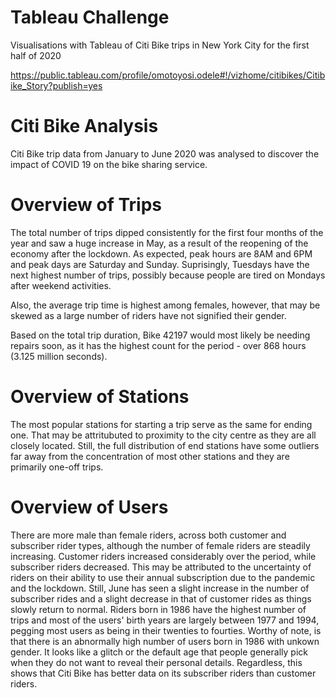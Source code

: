 # Tableau Challenge

Visualisations with Tableau of Citi Bike trips in New York City for the first half of 2020 

https://public.tableau.com/profile/omotoyosi.odele#!/vizhome/citibikes/Citibike_Story?publish=yes

# Citi Bike Analysis

Citi Bike trip data from January to June 2020 was analysed to discover the impact of COVID 19 on the bike sharing service. 

# Overview of Trips

The total number of trips dipped consistently for the first four months of the year and saw a huge increase in May, as a result of the reopening of the economy after the lockdown. As expected, peak hours are 8AM and 6PM and peak days are Saturday and Sunday. Suprisingly, Tuesdays have the next highest number of trips, possibly because people are tired on Mondays after weekend activities.

Also, the average trip time is highest among females, however, that may be skewed as a large number of riders have not signified their gender.

Based on the total trip duration, Bike 42197 would most likely be needing repairs soon, as it has the highest count for the period - over 868 hours (3.125 million seconds).

# Overview of Stations

The most popular stations for starting a trip serve as the same for ending one. That may be attritubuted to proximity to the city centre as they are all closely located. Still, the full distribution of end stations have some outliers far away from the concentration of most other stations and they are primarily one-off trips.

# Overview of Users

There are more male than female riders, across both customer and subscriber rider types, although the number of female riders are steadily increasing. Customer riders increased considerably over the period, while subscriber riders decreased. This may be attributed to the uncertainty of riders on their ability to use their annual subscription due to the pandemic and the lockdown. Still, June has seen a slight increase in the number of subscriber rides and a slight decrease in that of customer rides as things slowly return to normal. Riders born in 1986 have the highest number of trips and most of the users' birth years are largely between 1977 and 1994, pegging most users as being in their twenties to fourties. Worthy of note, is that there is an abnormally high number of users born in 1986 with unkown gender. It looks like a glitch or the default age that people generally pick when they do not want to reveal their personal details. Regardless, this shows that Citi Bike has better data on its subscriber riders than customer riders.
